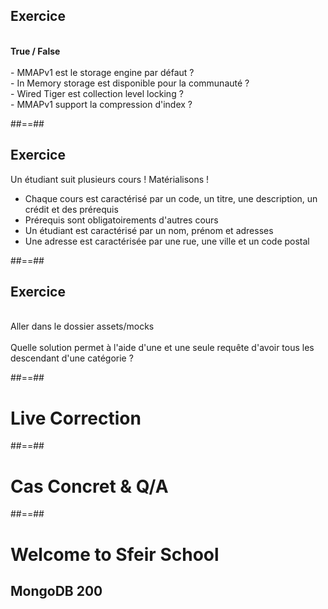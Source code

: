 <!-- .slide: class="sfeir-bg-pink exercice"-->
## Exercice
<br>
<strong>True / False</strong>
<br><br>
- MMAPv1 est le storage engine par défaut ?<br>
- In Memory storage est disponible pour la communauté ?<br>
- Wired Tiger est collection level locking ?<br>
- MMAPv1 support la compression d'index ?

##==##

<!-- .slide: class="sfeir-bg-pink exercice" -->
## Exercice
Un étudiant suit plusieurs cours ! Matérialisons !

 - Chaque cours est caractérisé par un code, un titre, une description, un crédit et des prérequis
 - Prérequis sont obligatoirements d'autres cours
 - Un étudiant est caractérisé par un nom, prénom et adresses
 - Une adresse est caractérisée par une rue, une ville et un code postal


##==##

<!-- .slide: class="sfeir-bg-pink exercice"-->
## Exercice
<br>
Aller dans le dossier assets/mocks
<br><br>
Quelle solution permet à l'aide d'une et une seule requête d'avoir tous les descendant d'une catégorie ?

##==##
<!-- .slide: class="transition-white sfeir-bg-blue"-->
# Live Correction

##==##
<!-- .slide: class="transition-white sfeir-bg-blue"-->
# Cas Concret & Q/A

##==##

<!-- .slide: class="first-slide" sfeir-level="2" sfeir-techno="mongoDB" -->
# **Welcome to Sfeir School**
## **MongoDB 200**
